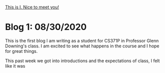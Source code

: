 [This is I. Nice to meet you!](https://raw.githubusercontent.com/jNav56/jNav56.github.io/master/Photo.jpg)
# Blog 1: 08/30/2020

This is the first blog I am writing as a student for CS371P in Professor Glenn Downing's class. I am excited to see what happens in the course and I hope for great things.

This past week we got into introductions and the expectations of class, I felt like it was 

